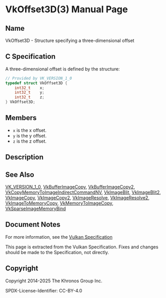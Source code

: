 # VkOffset3D(3) Manual Page

## Name

VkOffset3D - Structure specifying a three-dimensional offset



## [](#_c_specification)C Specification

A three-dimensional offset is defined by the structure:

```c++
// Provided by VK_VERSION_1_0
typedef struct VkOffset3D {
    int32_t    x;
    int32_t    y;
    int32_t    z;
} VkOffset3D;
```

## [](#_members)Members

- `x` is the x offset.
- `y` is the y offset.
- `z` is the z offset.

## [](#_description)Description

## [](#_see_also)See Also

[VK\_VERSION\_1\_0](https://registry.khronos.org/vulkan/specs/latest/man/html/VK_VERSION_1_0.html), [VkBufferImageCopy](https://registry.khronos.org/vulkan/specs/latest/man/html/VkBufferImageCopy.html), [VkBufferImageCopy2](https://registry.khronos.org/vulkan/specs/latest/man/html/VkBufferImageCopy2.html), [VkCopyMemoryToImageIndirectCommandNV](https://registry.khronos.org/vulkan/specs/latest/man/html/VkCopyMemoryToImageIndirectCommandNV.html), [VkImageBlit](https://registry.khronos.org/vulkan/specs/latest/man/html/VkImageBlit.html), [VkImageBlit2](https://registry.khronos.org/vulkan/specs/latest/man/html/VkImageBlit2.html), [VkImageCopy](https://registry.khronos.org/vulkan/specs/latest/man/html/VkImageCopy.html), [VkImageCopy2](https://registry.khronos.org/vulkan/specs/latest/man/html/VkImageCopy2.html), [VkImageResolve](https://registry.khronos.org/vulkan/specs/latest/man/html/VkImageResolve.html), [VkImageResolve2](https://registry.khronos.org/vulkan/specs/latest/man/html/VkImageResolve2.html), [VkImageToMemoryCopy](https://registry.khronos.org/vulkan/specs/latest/man/html/VkImageToMemoryCopy.html), [VkMemoryToImageCopy](https://registry.khronos.org/vulkan/specs/latest/man/html/VkMemoryToImageCopy.html), [VkSparseImageMemoryBind](https://registry.khronos.org/vulkan/specs/latest/man/html/VkSparseImageMemoryBind.html)

## [](#_document_notes)Document Notes

For more information, see the [Vulkan Specification](https://registry.khronos.org/vulkan/specs/latest/html/vkspec.html#VkOffset3D)

This page is extracted from the Vulkan Specification. Fixes and changes should be made to the Specification, not directly.

## [](#_copyright)Copyright

Copyright 2014-2025 The Khronos Group Inc.

SPDX-License-Identifier: CC-BY-4.0